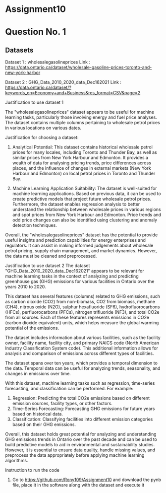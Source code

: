 # Assignment10


# Question No. 1

## Datasets

Dataset 1 : wholesalegasolineprices
Link : https://data.ontario.ca/dataset/wholesale-gasoline-prices-toronto-and-new-york-harbor



Dataset 2 : GHG_Data_2010_2020_data_Dec162021
Link : https://data.ontario.ca/dataset/?keywords_en=Economy+and+Business&res_format=CSV&page=2

Justification to use dataset 1

The "wholesalegasolineprices" dataset appears to be useful for machine learning tasks, particularly those involving energy and fuel price analyses. The dataset contains multiple columns pertaining to wholesale petrol prices in various locations on various dates.

Justification for choosing a dataset:

1. Analytical Potential: This dataset contains historical wholesale petrol prices for many locales, including Toronto and Thunder Bay, as well as similar prices from New York Harbour and Edmonton. It provides a wealth of data for analysing pricing trends, price differences across places, and the influence of changes in external markets (New York Harbour and Edmonton) on local petrol prices in Toronto and Thunder Bay.


2. Machine Learning Application Suitability: The dataset is well-suited for machine learning applications. Based on previous data, it can be used to create predictive models that project future wholesale petrol prices. Furthermore, the dataset enables regression analysis to better understand the relationship between wholesale prices in various regions and spot prices from New York Harbour and Edmonton. Price trends and odd price changes can also be identified using clustering and anomaly detection techniques.

Overall, the "wholesalegasolineprices" dataset has the potential to provide useful insights and prediction capabilities for energy enterprises and regulators. It can assist in making informed judgements about wholesale petrol pricing, supply chain management, and market dynamics. However, the data must be cleaned and preprocessed. 


Justification to use dataset 2
The dataset "GHG_Data_2010_2020_data_Dec162021" appears to be relevant for machine learning tasks in the context of analyzing and predicting greenhouse gas (GHG) emissions for various facilities in Ontario over the years 2010 to 2020.

This dataset has several features (columns) related to GHG emissions, such as carbon dioxide (CO2) from non-biomass, CO2 from biomass, methane (CH4), nitrous oxide (N2O), sulphur hexafluoride (SF6), hydrofluorocarbons (HFCs), perfluorocarbons (PFCs), nitrogen trifluoride (NF3), and total CO2e from all sources. Each of these features represents emissions in CO2e (carbon dioxide equivalent) units, which helps measure the global warming potential of the emissions.

The dataset includes information about various facilities, such as the facility owner, facility name, facility city, and primary NAICS code (North American Industry Classification System code). This additional information allows for analysis and comparison of emissions across different types of facilities.

The dataset spans over ten years, which provides a temporal dimension to the data. Temporal data can be useful for analyzing trends, seasonality, and changes in emissions over time.

With this dataset, machine learning tasks such as regression, time-series forecasting, and classification can be performed. For example:

1. Regression: Predicting the total CO2e emissions based on different emission sources, facility types, or other factors.
2. Time-Series Forecasting: Forecasting GHG emissions for future years based on historical data.
3. Classification: Classifying facilities into different emission categories based on their GHG emissions.

Overall, this dataset holds great potential for analyzing and understanding GHG emissions trends in Ontario over the past decade and can be used to build predictive models to aid in environmental and sustainability studies. However, it is essential to ensure data quality, handle missing values, and preprocess the data appropriately before applying machine learning algorithms.

Instruction to run the code
1. Go to https://github.com/Rony109/Assignment10
and download the pynb file, place it in the software along with the dataset
and execute it


